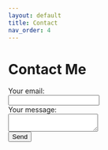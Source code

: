 ```yaml
---
layout: default
title: Contact
nav_order: 4
---
```


# Contact Me

<form action="https://formspree.io/f/yourformid" method="POST">
  <label>Your email:</label><br>
  <input type="email" name="email"><br>
  <label>Your message:</label><br>
  <textarea name="message"></textarea><br>
  <button type="submit">Send</button>
</form>
